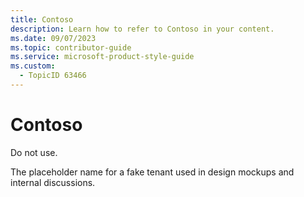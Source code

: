 ```yaml
---
title: Contoso
description: Learn how to refer to Contoso in your content.
ms.date: 09/07/2023
ms.topic: contributor-guide
ms.service: microsoft-product-style-guide
ms.custom:
  - TopicID 63466
---
```



# Contoso

Do not use.  

The placeholder name for a fake tenant used in design mockups and internal discussions.  

